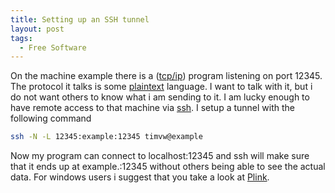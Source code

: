 ```yaml
---
title: Setting up an SSH tunnel
layout: post
tags:
  - Free Software
---
```

On the machine example there is a ([tcp/ip](http://en.wikipedia.org/wiki/TCP/IP)) program listening on port 12345. The protocol it talks is some [plaintext](http://en.wikipedia.org/wiki/Plain_text) language. I want to talk with it, but i do not want others to know what i am sending to it. I am lucky enough to have remote access to that machine via [ssh](http://en.wikipedia.org/wiki/Ssh). I setup a tunnel with the following command

```bash
ssh -N -L 12345:example:12345 timvw@example
```

Now my program can connect to localhost:12345 and ssh will make sure that it ends up at example.:12345 without others being able to see the actual data. For windows users i suggest that you take a look at [Plink](http://www.chiark.greenend.org.uk/~sgtatham/putty).
